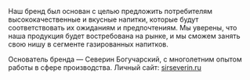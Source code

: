 Наш бренд был основан с целью предложить потребителям высококачественные и вкусные напитки, которые будут соответствовать их ожиданиям и предпочтениям. Мы уверены, что наша продукция будет востребована на рынке, и мы сможем занять свою нишу в сегменте газированных напитков.

Основатель бренда — Северин Богучарский, с многолетним опытом работы в сфере производства. Личный сайт: [sirseverin.ru]('https://sirseverin.ru/')